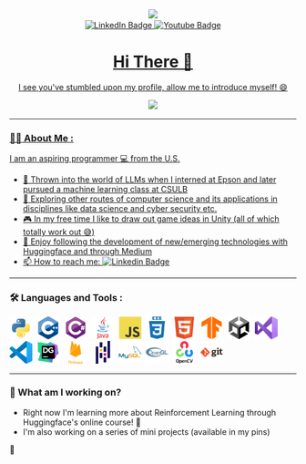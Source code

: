 

<div id="header" align="center">
  <img src="https://i.giphy.com/media/v1.Y2lkPTc5MGI3NjExazF6d21wam9qYnVrMTVvejJrNnNwNzVlOXNvM2s5NmQ0OTRwaHBtcSZlcD12MV9pbnRlcm5hbF9naWZfYnlfaWQmY3Q9Zw/tP3Tu61F2RBZe/giphy.gif" width="200"/>

<div id="badges">
  <a href="https://www.linkedin.com/in/aveline-villaganas/">
    <img src="https://img.shields.io/badge/LinkedIn-blue?style=for-the-badge&logo=linkedin&logoColor=white" alt="LinkedIn Badge"/>
  </a>
  <a href="https://www.youtube.com/@burntchow/featured">
    <img src="https://img.shields.io/badge/YouTube-red?style=for-the-badge&logo=youtube&logoColor=white" alt="Youtube Badge"/> 
</div>

 # Hi There 👋

 I see you've stumbled upon my profile, allow me to introduce myself! 😄
 
  <img src="https://i.giphy.com/media/v1.Y2lkPTc5MGI3NjExemlvZXpodTduaDU2dng5dmg4ODZia3R1czhtODN5d2h2NWlqMnloZiZlcD12MV9pbnRlcm5hbF9naWZfYnlfaWQmY3Q9Zw/o0vwzuFwCGAFO/giphy.gif" width="200"/> 


</div>


---

### :woman_technologist: About Me :
I am an aspiring programmer 💻 from the U.S.
- 🦜 Thrown into the world of LLMs when I interned at Epson and later pursued a machine learning class at CSULB
- 🌱 Exploring other routes of computer science and its applications in disciplines like data science and cyber security etc. 
- 🎮 In my free time I like to draw out game ideas in Unity (all of which totally work out 😅)
- 📰 Enjoy following the development of new/emerging technologies with Huggingface and through Medium
- 📫 How to reach me: [![Linkedin Badge](https://img.shields.io/badge/-aveline-blue?style=flat&logo=Linkedin&logoColor=white)](https://www.linkedin.com/in/aveline-villaganas/)

---

### :hammer_and_wrench: Languages and Tools :

<div>
   <img src="https://github.com/devicons/devicon/blob/master/icons/python/python-original.svg" title="python" alt="python" width="40" height="40"/>&nbsp;
  <img src="https://github.com/devicons/devicon/blob/master/icons/cplusplus/cplusplus-original.svg" title="cpp" alt="cpp" width="40" height="40"/>&nbsp;
  <img src="https://github.com/devicons/devicon/blob/master/icons/csharp/csharp-original.svg" title="csharp" alt="csharp" width="40" height="40"/>&nbsp;
  <img src="https://github.com/devicons/devicon/blob/master/icons/java/java-original-wordmark.svg" title="Java" alt="Java" width="40" height="40"/>&nbsp;
 <img src="https://github.com/devicons/devicon/blob/master/icons/javascript/javascript-original.svg" title="JavaScript" alt="JavaScript" width="40" height="40"/>&nbsp;
  <img src="https://github.com/devicons/devicon/blob/master/icons/css3/css3-plain-wordmark.svg"  title="CSS3" alt="CSS" width="40" height="40"/>&nbsp;
  <img src="https://github.com/devicons/devicon/blob/master/icons/html5/html5-original.svg" title="HTML5" alt="HTML" width="40" height="40"/>&nbsp;
  <img src="https://github.com/devicons/devicon/blob/master/icons/tensorflow/tensorflow-original.svg" title="tf" alt="tf" width="40" height="40"/>&nbsp;
  <img src="https://github.com/devicons/devicon/blob/master/icons/unity/unity-original.svg" title="unity" alt="unity" width="40" height="40"/>&nbsp;
  <img src="https://github.com/devicons/devicon/blob/master/icons/visualstudio/visualstudio-original.svg" title="vs" alt="vs " width="40" height="40"/>&nbsp;
    <img src="https://github.com/devicons/devicon/blob/master/icons/vscode/vscode-original.svg" title="vsc" alt="vscode " width="40" height="40"/>&nbsp;
   <img src="https://github.com/devicons/devicon/blob/master/icons/datagrip/datagrip-original.svg" title="datagrip" alt="datagrip" width="40" height="40"/>&nbsp;
  <img src="https://github.com/devicons/devicon/blob/master/icons/firebase/firebase-plain-wordmark.svg" title="Firebase" alt="Firebase" width="40" height="40"/>&nbsp;
  <img src="https://github.com/devicons/devicon/blob/master/icons/pandas/pandas-original.svg" title="pandas"  alt="pandas" width="40" height="40"/>&nbsp;
  <img src="https://github.com/devicons/devicon/blob/master/icons/mysql/mysql-original-wordmark.svg" title="MySQL"  alt="MySQL" width="40" height="40"/>&nbsp;
  <img src="https://github.com/devicons/devicon/blob/master/icons/opengl/opengl-original.svg" title="opengl" alt="opengl" width="40" height="40"/>&nbsp;
  <img src="https://github.com/devicons/devicon/blob/master/icons/opencv/opencv-original-wordmark.svg" title="opencv" alt="opencv" width="40" height="40"/>&nbsp;
  <img src="https://github.com/devicons/devicon/blob/master/icons/git/git-original-wordmark.svg" title="Git" alt="Git" width="40" height="40"/>
</div>

---
 
### 🤔 What am I working on?
- Right now I'm learning more about Reinforcement Learning through Huggingface's online course! 🤗
- I'm also working on a series of mini projects (available in my pins)

👋
